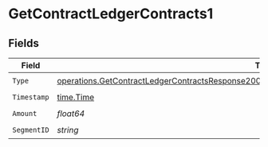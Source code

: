# GetContractLedgerContracts1


## Fields

| Field                                                                                                                                                                                                                  | Type                                                                                                                                                                                                                   | Required                                                                                                                                                                                                               | Description                                                                                                                                                                                                            |
| ---------------------------------------------------------------------------------------------------------------------------------------------------------------------------------------------------------------------- | ---------------------------------------------------------------------------------------------------------------------------------------------------------------------------------------------------------------------- | ---------------------------------------------------------------------------------------------------------------------------------------------------------------------------------------------------------------------- | ---------------------------------------------------------------------------------------------------------------------------------------------------------------------------------------------------------------------- |
| `Type`                                                                                                                                                                                                                 | [operations.GetContractLedgerContractsResponse200ApplicationJSONResponseBodyDataCurrentCreditsType](../../models/operations/getcontractledgercontractsresponse200applicationjsonresponsebodydatacurrentcreditstype.md) | :heavy_check_mark:                                                                                                                                                                                                     | N/A                                                                                                                                                                                                                    |
| `Timestamp`                                                                                                                                                                                                            | [time.Time](https://pkg.go.dev/time#Time)                                                                                                                                                                              | :heavy_check_mark:                                                                                                                                                                                                     | N/A                                                                                                                                                                                                                    |
| `Amount`                                                                                                                                                                                                               | *float64*                                                                                                                                                                                                              | :heavy_check_mark:                                                                                                                                                                                                     | N/A                                                                                                                                                                                                                    |
| `SegmentID`                                                                                                                                                                                                            | *string*                                                                                                                                                                                                               | :heavy_check_mark:                                                                                                                                                                                                     | N/A                                                                                                                                                                                                                    |